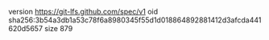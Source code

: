 version https://git-lfs.github.com/spec/v1
oid sha256:3b54a3db1a53c78f6a8980345f55d1d018864892881412d3afcda441620d5657
size 879
